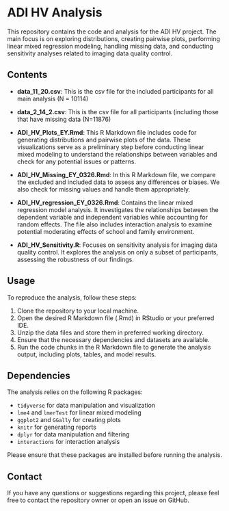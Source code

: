# ADI HV Analysis

This repository contains the code and analysis for the ADI HV project. The main focus is on exploring distributions, creating pairwise plots, performing linear mixed regression modeling, handling missing data, and conducting sensitivity analyses related to imaging data quality control.

## Contents

- **data_11_20.csv**: This is the csv file for the included participants for all main analysis (N = 10114)
- **data_2_14_2.csv**: This is the csv file for all participants (including those that have missing data (N=11876) 

- **ADI_HV_Plots_EY.Rmd**: This R Markdown file includes code for generating distributions and pairwise plots of the data. These visualizations serve as a preliminary step before conducting linear mixed modeling to understand the relationships between variables and check for any potential issues or patterns.

- **ADI_HV_Missing_EY_0326.Rmd**: In this R Markdown file, we compare the excluded and included data to assess any differences or biases. We also check for missing values and handle them appropriately.

- **ADI_HV_regression_EY_0326.Rmd**: Contains the linear mixed regression model analysis. It investigates the relationships between the dependent variable and independent variables while accounting for random effects. The file also includes interaction analysis to examine potential moderating effects of school and family environment.

- **ADI_HV_Sensitivity.R**: Focuses on sensitivity analysis for imaging data quality control. It explores the analysis on only a subset of participants, assessing the robustness of our findings.

## Usage

To reproduce the analysis, follow these steps:

1. Clone the repository to your local machine.
2. Open the desired R Markdown file (.Rmd) in RStudio or your preferred IDE.
3. Unzip the data files and store them in preferred working directory.
4. Ensure that the necessary dependencies and datasets are available.
5. Run the code chunks in the R Markdown file to generate the analysis output, including plots, tables, and model results.

## Dependencies

The analysis relies on the following R packages:

- `tidyverse` for data manipulation and visualization
- `lme4` and `lmerTest` for linear mixed modeling
- `ggplot2` and `GGally` for creating plots
- `knitr` for generating reports
- `dplyr` for data manipulation and filtering
- `interactions` for interaction analysis

Please ensure that these packages are installed before running the analysis.


## Contact

If you have any questions or suggestions regarding this project, please feel free to contact the repository owner or open an issue on GitHub.
